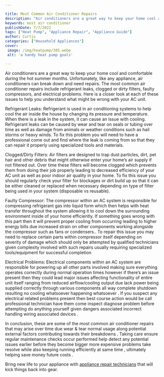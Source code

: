 ```yaml
---

title: Most Common Air Conditioner Repairs
description: "Air conditioners are a great way to keep your home cool and comfortable during the hot summer months. Unfortunately, like any appl...swipe up to find out"
keywords: most air conditioner
publishDate: 7/7/2022
tags: ["Heat Pump", "Appliance Repair", "Appliance Guide"]
author: Curtis
categories: ["Household Appliances"]
cover: 
 image: /img/heatpump/385.webp
 alt: 'a handy heat pump goals'

---
```


Air conditioners are a great way to keep your home cool and comfortable during the hot summer months. Unfortunately, like any appliance, air conditioners can break down and need repairs. The most common air conditioner repairs include refrigerant leaks, clogged or dirty filters, faulty compressors, and electrical problems. Here is a closer look at each of these issues to help you understand what might be wrong with your AC unit. 

Refrigerant Leaks: Refrigerant is used in air conditioning systems to help cool the air inside the house by changing its pressure and temperature. When there is a leak in the system, it can cause an issue with cooling. Refrigerant leaks can be caused by wear and tear on seals or tubing over time as well as damage from animals or weather conditions such as hail storms or heavy winds. To fix this problem you will need to have a professional come out and find where the leak is coming from so that they can repair it properly using specialized tools and materials. 

Clogged/Dirty Filters: Air filters are designed to trap dust particles, dirt, pet hair and other debris that might otherwise enter your home’s air supply if not filtered out. Over time these filters will become clogged which prevents them from doing their job properly leading to decreased efficiency of your AC unit as well as poor indoor air quality in your home. To fix this issue you should regularly check your filter for blockages or dirt build up so that it can be either cleaned or replaced when necessary depending on type of filter being used in your system (disposable vs reusable). 

Faulty Compressor: The compressor within an AC system is responsible for compressing refrigerant gas into liquid form which then helps with heat transfer throughout the system allowing it to cool down the surrounding environment inside of your home efficiently. If something goes wrong with this part then it will prevent proper cooling from occurring leading to higher energy bills due increased strain on other components working alongside the compressor such as fans or condensers.. To repair this issue you may need to replace certain parts within compressor itself depending on severity of damage which should only be attempted by qualified technicians given complexity involved with such repairs usually requiring specialized tools/equipment for successful completion 

Electrical Problems: Electrical components within an AC system are responsible for powering up all other parts involved making sure everything operates correctly during normal operation times however if there’s an issue present then they could lead major issues affecting functionality of entire unit itself ranging from reduced airflow/cooling output due lack power being supplied correctly through various components all way complete shutdown resulting no cooling whatsoever happening whatsoever . If you suspect any electrical related problems present then best course action would be call professional technician have them come inspect diagnose problem before attempting do anything yourself given dangers associated incorrect handling wiring associated devices . 

In conclusion, these are some of the most common air conditioner repairs that may arise over time due wear & tear normal usage along potential external factors contributing towards their breakdowns . Taking care ensure regular maintenance checks occur performed help detect any potential issues earlier before they become bigger more expensive problems take resolve while also keeping running efficiently at same time , ultimately helping save money future costs .

Bring new life to your appliance with <a href="/pages/appliance-repair-technicians/">appliance repair technicians</a> that will kick things back into gear.
